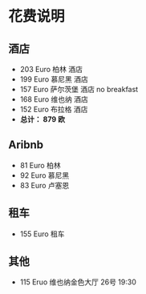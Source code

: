 # 花费说明

## 酒店
- 203 Euro 柏林 酒店
- 199 Euro 慕尼黑 酒店
- 157 Euro 萨尔茨堡 酒店 no breakfast 
- 168 Euro 维也纳 酒店
- 152 Euro 布拉格 酒店
- **总计： 879 欧**

## Aribnb
- 81 Euro 柏林
- 92 Euro 慕尼黑
- 83 Euro 卢塞恩

## 租车
- 155 Euro 租车

## 其他
- 115 Eruo 维也纳金色大厅 26号 19:30
